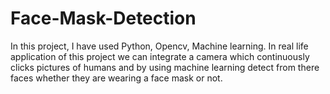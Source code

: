 # Face-Mask-Detection
In this project, I have used Python, Opencv, Machine learning. In real life application of this project we can integrate a camera which continuously clicks pictures of humans and by using machine learning detect from there faces whether they are wearing a face mask or not.  
